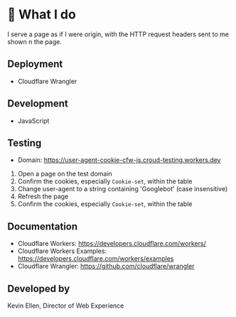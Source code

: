# 👷 What I do
I serve a page as if I were origin, with the HTTP request headers sent to me shown n the page.

## Deployment
* Cloudflare Wrangler

## Development
* JavaScript

## Testing
* Domain: https://user-agent-cookie-cfw-js.croud-testing.workers.dev

1) Open a page on the test domain
2) Confirm the cookies, especially `Cookie-set`, within the table
3) Change user-agent to a string containing 'Googlebot' (case insensitive)
4) Refresh the page
5) Confirm the cookies, especially `Cookie-set`, within the table

## Documentation
* Cloudflare Workers: https://developers.cloudflare.com/workers/
* Cloudflare Workers Examples: https://developers.cloudflare.com/workers/examples
* Cloudflare Wrangler: https://github.com/cloudflare/wrangler

## Developed by
Kevin Ellen, Director of Web Experience